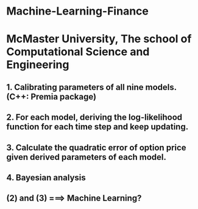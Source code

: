 # Machine-Learning-Finance
# McMaster University, The school of Computational Science and Engineering

## 1. Calibrating parameters of all nine models. (C++: Premia package)
## 2. For each model, deriving the log-likelihood function for each time step and keep updating.
## 3. Calculate the quadratic error of option price given derived parameters of each model. 
## 4. Bayesian analysis

## (2) and (3) ===> Machine Learning?


